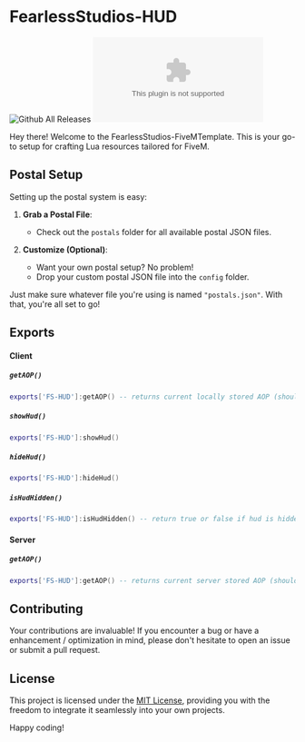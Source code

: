 # FearlessStudios-HUD

![Github All Releases](https://img.shields.io/github/downloads/FearlessNite345/FS-hud/total.svg?style=for-the-badge)
![GitHub Downloads (specific asset, latest release)](https://img.shields.io/github/downloads/fearlessnite345/fs-hud/latest/fs-hud.zip?style=for-the-badge)


Hey there! Welcome to the FearlessStudios-FiveMTemplate. This is your go-to setup for crafting Lua resources tailored for FiveM.

## Postal Setup

Setting up the postal system is easy:

1. **Grab a Postal File**:
   - Check out the `postals` folder for all available postal JSON files.

2. **Customize (Optional)**:
   - Want your own postal setup? No problem!
   - Drop your custom postal JSON file into the `config` folder.

Just make sure whatever file you're using is named `"postals.json"`. With that, you're all set to go!

## Exports

#### Client

##### `getAOP()`

```lua
exports['FS-HUD']:getAOP() -- returns current locally stored AOP (should be the same as server)
```

##### `showHud()`

```lua
exports['FS-HUD']:showHud()
```

##### `hideHud()`

```lua
exports['FS-HUD']:hideHud()
```

##### `isHudHidden()`

```lua
exports['FS-HUD']:isHudHidden() -- return true or false if hud is hidden
```

#### Server

##### `getAOP()`

```lua
exports['FS-HUD']:getAOP() -- returns current server stored AOP (should be the same as client)
```

## Contributing

Your contributions are invaluable! If you encounter a bug or have a enhancement / optimization in mind, please don't hesitate to open an issue or submit a pull request.

## License

This project is licensed under the [MIT License](LICENSE), providing you with the freedom to integrate it seamlessly into your own projects.

Happy coding!
